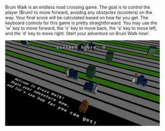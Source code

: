 Bruin Walk is an endless road crossing game. The goal is to control the player (Bruin) to move forward, avoidng any obstacles (scooters) on the way. Your final score will be calculated based on how far you get. The keyboard controls for this game is pretty straightforward. You may use the 'w' key to move forward, the 's' key to move back, the 'a' key to move left, and the 'd' key to move right. Start your adventure on Bruin Walk now!

<img src="assets/bruin_walk.png" width="500">